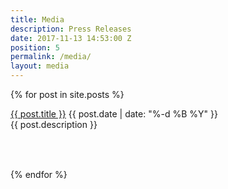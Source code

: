 ```yaml
---
title: Media
description: Press Releases
date: 2017-11-13 14:53:00 Z
position: 5
permalink: /media/
layout: media
---
```


{% for post in site.posts %}
<div class="col-xs-12 col-sm-12">
<div class="team-entry">
<a class="team-title" style="text-decoration: underline; width: 100%;" href="{{ post.url | replace: '.html', '' }}">{{ post.title }}</a>
<a class="team-pos">{{ post.date | date: "%-d %B %Y" }}</a>
<div class="team-text" style="height: 80px">{{ post.description }}</div>
</div>
</div>
{% endfor %}